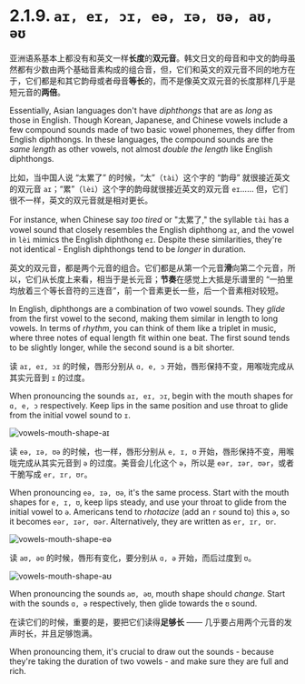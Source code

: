 # 2.1.9. `aɪ, eɪ, ɔɪ, eə, ɪə, ʊə, aʊ, əʊ`

亚洲语系基本上都没有和英文一样**长度**的**双元音**。韩文日文的母音和中文的韵母虽然都有少数由两个基础音素构成的组合音，但，它们和英文的双元音不同的地方在于，它们都是和其它韵母或者母音**等长**的，而不是像英文双元音的长度那样几乎是短元音的**两倍**。

Essentially, Asian languages don't have *diphthongs* that are as *long* as those in English. Though Korean, Japanese, and Chinese vowels include a few compound sounds made of two basic vowel phonemes, they differ from English diphthongs. In these languages, the compound sounds are the *same length* as other vowels, not almost *double the length* like English diphthongs.

比如，当中国人说 “太累了” 的时候，“太”（`tài`）这个字的 “韵母” 就很接近英文的双元音 `aɪ`；“累”（`lèi`）这个字的韵母就很接近英文的双元音 `eɪ`…… 但，它们很不一样，英文的双元音就是相对更长。

For instance, when Chinese say *too tired* or "太累了," the syllable `tài` has a vowel sound that closely resembles the English diphthong `aɪ`, and the vowel in `lèi` mimics the English diphthong `eɪ`. Despite these similarities, they're not identical - English diphthongs tend to be *longer* in duration.

英文的双元音，都是两个元音的组合。它们都是从第一个元音**滑**向第二个元音，所以，它们从长度上来看，相当于是长元音；**节奏**在感觉上大抵是乐谱里的 “一拍里均放着三个等长音符的三连音”，前一个音素更长一些，后一个音素相对较短。

In English, diphthongs are a combination of two vowel sounds. They *glide* from the first vowel to the second, making them similar in length to long vowels. In terms of *rhythm*, you can think of them like a triplet in music, where three notes of equal length fit within one beat. The first sound tends to be slightly longer, while the second sound is a bit shorter.

读 `aɪ, eɪ, ɔɪ` 的时候，唇形分别从 `ɑ, e, ɔ` 开始，唇形保持不变，用喉咙完成从其实元音到 `ɪ` 的过度。

When pronouncing the sounds `aɪ, eɪ, ɔɪ`, begin with the mouth shapes for `ɑ, e, ɔ` respectively. Keep lips in the same position and use throat to glide from the initial vowel sound to `ɪ`.

![vowels-mouth-shape-aɪ](/images/vowels-mouth-shape-aɪ.svg)

读 `eə, ɪə, ʊə` 的时候，也一样，唇形分别从 `e, ɪ, ʊ` 开始，唇形保持不变，用喉咙完成从其实元音到 `ə` 的过度。美音会儿化这个 `ə`，所以是 `eər, ɪər, ʊər`，或者干脆写成 `er, ɪr, ʊr`。

When pronouncing `eə, ɪə, ʊə`, it's the same process. Start with the mouth shapes for `e, ɪ, ʊ`, keep lips steady, and use your throat to glide from the initial vowel to `ə`. Americans  tend to *rhotacize* (add an `r` sound to) this `ə`, so it becomes `eər, ɪər, ʊər`. Alternatively, they are written as `er, ɪr, ʊr`.

![vowels-mouth-shape-eə](/images/vowels-mouth-shape-eə.svg)

读 `aʊ, əʊ` 的时候，唇形有变化，要分别从 `ɑ, ə` 开始，而后过度到 `ʊ`。

![vowels-mouth-shape-aʊ](/images/vowels-mouth-shape-aʊ.svg)

When pronouncing the sounds `aʊ, əʊ`, mouth shape should *change*. Start with the sounds `ɑ, ə` respectively, then glide towards the `ʊ` sound.

在读它们的时候，重要的是，要把它们读得**足够长** —— 几乎要占用两个元音的发声时长，并且足够饱满。

When pronouncing them, it's crucial to draw out the sounds - because they're taking the duration of two vowels - and make sure they are full and rich.
